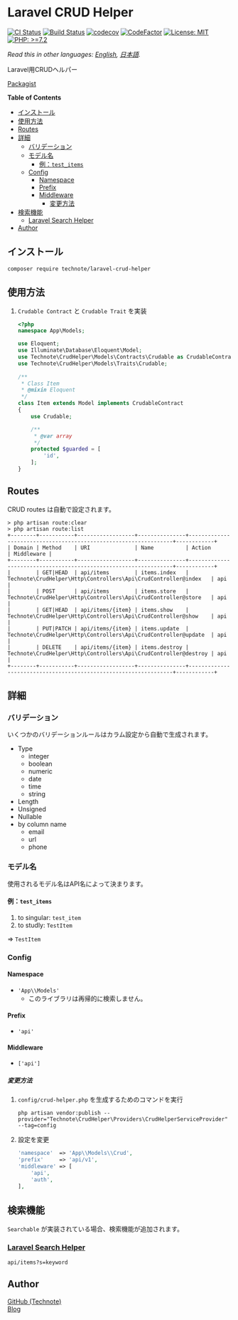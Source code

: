 # Laravel CRUD Helper

[![CI Status](https://github.com/technote-space/laravel-crud-helper/workflows/CI/badge.svg)](https://github.com/technote-space/laravel-crud-helper/actions)
[![Build Status](https://travis-ci.com/technote-space/laravel-crud-helper.svg?branch=master)](https://travis-ci.com/technote-space/laravel-crud-helper)
[![codecov](https://codecov.io/gh/technote-space/laravel-crud-helper/branch/master/graph/badge.svg)](https://codecov.io/gh/technote-space/laravel-crud-helper)
[![CodeFactor](https://www.codefactor.io/repository/github/technote-space/laravel-crud-helper/badge)](https://www.codefactor.io/repository/github/technote-space/laravel-crud-helper)
[![License: MIT](https://img.shields.io/badge/License-MIT-blue.svg)](https://github.com/technote-space/laravel-crud-helper/blob/master/LICENSE)
[![PHP: >=7.2](https://img.shields.io/badge/PHP-%3E%3D7.2-orange.svg)](http://php.net/)

*Read this in other languages: [English](README.md), [日本語](README.ja.md).*

Laravel用CRUDヘルパー

[Packagist](https://packagist.org/packages/technote/laravel-crud-helper)

<!-- START doctoc generated TOC please keep comment here to allow auto update -->
<!-- DON'T EDIT THIS SECTION, INSTEAD RE-RUN doctoc TO UPDATE -->
**Table of Contents**

- [インストール](#%E3%82%A4%E3%83%B3%E3%82%B9%E3%83%88%E3%83%BC%E3%83%AB)
- [使用方法](#%E4%BD%BF%E7%94%A8%E6%96%B9%E6%B3%95)
- [Routes](#routes)
- [詳細](#%E8%A9%B3%E7%B4%B0)
  - [バリデーション](#%E3%83%90%E3%83%AA%E3%83%87%E3%83%BC%E3%82%B7%E3%83%A7%E3%83%B3)
  - [モデル名](#%E3%83%A2%E3%83%87%E3%83%AB%E5%90%8D)
    - [例：`test_items`](#%E4%BE%8Btest_items)
  - [Config](#config)
    - [Namespace](#namespace)
    - [Prefix](#prefix)
    - [Middleware](#middleware)
      - [変更方法](#%E5%A4%89%E6%9B%B4%E6%96%B9%E6%B3%95)
- [検索機能](#%E6%A4%9C%E7%B4%A2%E6%A9%9F%E8%83%BD)
  - [Laravel Search Helper](#laravel-search-helper)
- [Author](#author)

<!-- END doctoc generated TOC please keep comment here to allow auto update -->

## インストール
```
composer require technote/laravel-crud-helper
```

## 使用方法
1. `Crudable Contract` と `Crudable Trait` を実装
   ```php
   <?php
   namespace App\Models;
   
   use Eloquent;
   use Illuminate\Database\Eloquent\Model;
   use Technote\CrudHelper\Models\Contracts\Crudable as CrudableContract;
   use Technote\CrudHelper\Models\Traits\Crudable;
    
   /**
    * Class Item
    * @mixin Eloquent
    */
   class Item extends Model implements CrudableContract
   {
       use Crudable;
   
       /**
        * @var array
        */
       protected $guarded = [
           'id',
       ];
   }
   ```

## Routes
CRUD routes は自動で設定されます。
```shell script
> php artisan route:clear
> php artisan route:list
+--------+-----------+------------------+---------------+-----------------------------------------------------------------+------------+
| Domain | Method    | URI              | Name          | Action                                                          | Middleware |
+--------+-----------+------------------+---------------+-----------------------------------------------------------------+------------+
|        | GET|HEAD  | api/items        | items.index   | Technote\CrudHelper\Http\Controllers\Api\CrudController@index   | api        |
|        | POST      | api/items        | items.store   | Technote\CrudHelper\Http\Controllers\Api\CrudController@store   | api        |
|        | GET|HEAD  | api/items/{item} | items.show    | Technote\CrudHelper\Http\Controllers\Api\CrudController@show    | api        |
|        | PUT|PATCH | api/items/{item} | items.update  | Technote\CrudHelper\Http\Controllers\Api\CrudController@update  | api        |
|        | DELETE    | api/items/{item} | items.destroy | Technote\CrudHelper\Http\Controllers\Api\CrudController@destroy | api        |
+--------+-----------+------------------+---------------+-----------------------------------------------------------------+------------+
```

## 詳細
### バリデーション
いくつかのバリデーションルールはカラム設定から自動で生成されます。
- Type
  - integer
  - boolean
  - numeric
  - date
  - time
  - string
- Length
- Unsigned
- Nullable
- by column name
  - email
  - url
  - phone

### モデル名
使用されるモデル名はAPI名によって決まります。
#### 例：`test_items`
1. to singular: `test_item`
1. to studly: `TestItem`

=> `TestItem`

### Config
#### Namespace
- `'App\\Models'`  
  - このライブラリは再帰的に検索しません。
#### Prefix
- `'api'`
#### Middleware
- `['api']`
##### 変更方法
1. `config/crud-helper.php` を生成するためのコマンドを実行
   ```
   php artisan vendor:publish --provider="Technote\CrudHelper\Providers\CrudHelperServiceProvider" --tag=config
   ```
1. 設定を変更
   ```php
   'namespace'  => 'App\\Models\\Crud',
   'prefix'     => 'api/v1',
   'middleware' => [
       'api',
       'auth',
   ],
   ``` 

## 検索機能
`Searchable` が実装されている場合、検索機能が追加されます。
### [Laravel Search Helper](https://github.com/technote-space/laravel-search-helper)
```
api/items?s=keyword
```

## Author
[GitHub (Technote)](https://github.com/technote-space)  
[Blog](https://technote.space)
